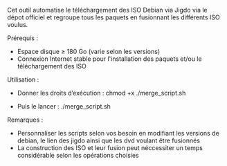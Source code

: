 Cet outil automatise le téléchargement des ISO Debian via Jigdo via le dépot officiel et regroupe tous les paquets en fusionnant les différents ISO voulus.

Prérequis :
* Espace disque ≥ 180 Go (varie selon les versions)
* Connexion Internet stable pour l'installation des paquets et/ou le téléchargement des ISO

Utilisation : 

* Donner les droits d’exécution :
chmod +x ./merge_script.sh

* Puis le lancer :
./merge_script.sh

Remarques : 

* Personnaliser les scripts selon vos besoin en modifiant les versions de debian, le lien des jigdo ainsi que les dvd voulant être fusionnés
* La construction des ISO et leur fusion peut néccessiter un temps considérable selon les opérations choisies
